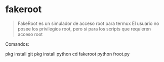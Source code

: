 # fakeroot

>FakeRoot es un simulador de acceso root para termux
>El usuario no posee los privilegios root, pero si para los scripts que requieren acceso root


Comandos:


pkg install git
pkg install python
cd fakeroot
python froot.py

